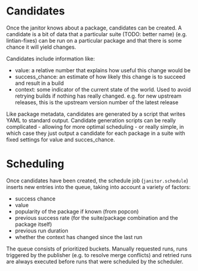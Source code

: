 Candidates
==========

Once the janitor knows about a package, candidates can be created. A candidate
is a bit of data that a particular suite (TODO: better name) (e.g. lintian-fixes)
can be run on a particular package and that there is some chance it will yield
changes.

Candidates include information like:

 * value: a relative number that explains how useful this change would be
 * success_chance: an estimate of how likely this change is to succeed and result in a build
 * context: some indicator of the current state of the world. Used to avoid retrying
     builds if nothing has really changed. e.g. for new upstream releases, this
     is the upstream version number of the latest release

Like package metadata, candidates are generated by a script that writes
YAML to standard output. Candidate generation scripts
can be really complicated - allowing for more optimal scheduling - or really
simple, in which case they just output a candidate for each package in a suite
with fixed settings for value and succes_chance.

Scheduling
==========

Once candidates have been created, the schedule job (``janitor.schedule``)
inserts new entries into the queue, taking into account a variety of factors:

 * success chance
 * value
 * popularity of the package if known (from popcon)
 * previous success rate (for the suite/package combination and the package itself)
 * previous run duration
 * whether the context has changed since the last run

The queue consists of prioritized buckets. Manually requested runs, runs triggered
by the publisher (e.g. to resolve merge conflicts) and retried runs are always
executed before runs that were scheduled by the scheduler.
